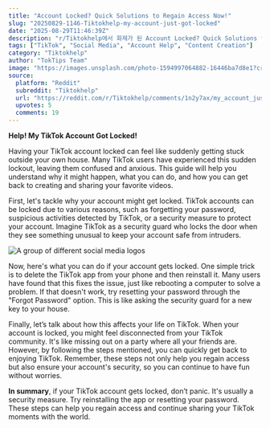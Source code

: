 ```yaml
---
title: "Account Locked? Quick Solutions to Regain Access Now!"
slug: "20250829-1146-Tiktokhelp-my-account-just-got-locked"
date: "2025-08-29T11:46:39Z"
description: "r/Tiktokhelp에서 화제가 된 Account Locked? Quick Solutions to Regain Access Now!에 대한 깊이 있는 분석과 인사이트"
tags: ["TikTok", "Social Media", "Account Help", "Content Creation"]
category: "Tiktokhelp"
author: "TokTips Team"
image: "https://images.unsplash.com/photo-1594997064882-16446ba7d8e1?crop=entropy&cs=tinysrgb&fit=max&fm=jpg&ixid=M3w3OTU0NDF8MHwxfHNlYXJjaHwxMXx8dGlrdG9rfGVufDF8MHx8fDE3NTY0Njc5OTB8MA&ixlib=rb-4.1.0&q=80&w=1080"
source:
  platform: "Reddit"
  subreddit: "Tiktokhelp"
  url: "https://reddit.com/r/Tiktokhelp/comments/1n2y7ax/my_account_just_got_locked/"
  upvotes: 5
  comments: 19
---
```


**Help! My TikTok Account Got Locked!**

Having your TikTok account locked can feel like suddenly getting stuck outside your own house. Many TikTok users have experienced this sudden lockout, leaving them confused and anxious. This guide will help you understand why it might happen, what you can do, and how you can get back to creating and sharing your favorite videos.

First, let's tackle why your account might get locked. TikTok accounts can be locked due to various reasons, such as forgetting your password, suspicious activities detected by TikTok, or a security measure to protect your account. Imagine TikTok as a security guard who locks the door when they see something unusual to keep your account safe from intruders.

![A group of different social media logos](https://images.unsplash.com/photo-1683721003111-070bcc053d8b?crop=entropy&cs=tinysrgb&fit=max&fm=jpg&ixid=M3w3OTU0NDF8MHwxfHNlYXJjaHwzfHxzb2NpYWwlMjBtZWRpYXxlbnwxfDB8fHwxNzU2NDY3OTkwfDA&ixlib=rb-4.1.0&q=80&w=1080)

Now, here's what you can do if your account gets locked. One simple trick is to delete the TikTok app from your phone and then reinstall it. Many users have found that this fixes the issue, just like rebooting a computer to solve a problem. If that doesn't work, try resetting your password through the "Forgot Password" option. This is like asking the security guard for a new key to your house.

Finally, let’s talk about how this affects your life on TikTok. When your account is locked, you might feel disconnected from your TikTok community. It's like missing out on a party where all your friends are. However, by following the steps mentioned, you can quickly get back to enjoying TikTok. Remember, these steps not only help you regain access but also ensure your account's security, so you can continue to have fun without worries.

**In summary**, if your TikTok account gets locked, don’t panic. It's usually a security measure. Try reinstalling the app or resetting your password. These steps can help you regain access and continue sharing your TikTok moments with the world.